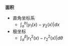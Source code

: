 **面积**  
- 直角坐标系  
  - $\int^b_a|y_1(x) - y_2(x)|dx$
- 极坐标  
  - $\int^{\beta}_\alpha|r^2_1(x)-r^2_2(x)|d\theta$